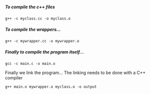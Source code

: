##### To compile the c++ files
`g++ -c myclass.cc -o myclass.o`

##### To compile the wrappers...
`g++ -c mywrapper.cc -o mywrapper.o`

##### Finally to compile the program itself...
`gcc -c main.c -o main.o`

Finally we link the program... The linking needs to be done with a C++ compiler

`g++ main.o mywrapper.o myclass.o -o output`

